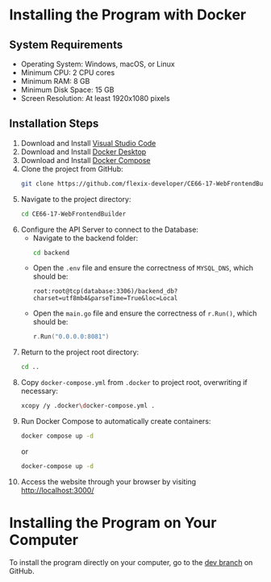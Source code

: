 # Installing the Program with Docker

## System Requirements
- Operating System: Windows, macOS, or Linux
- Minimum CPU: 2 CPU cores
- Minimum RAM: 8 GB
- Minimum Disk Space: 15 GB
- Screen Resolution: At least 1920x1080 pixels

## Installation Steps
1. Download and Install [Visual Studio Code](https://code.visualstudio.com/)
2. Download and Install [Docker Desktop](https://www.docker.com/products/docker-desktop/)
3. Download and Install [Docker Compose](https://docs.docker.com/compose/install/)
4. Clone the project from GitHub:
    ```bash
    git clone https://github.com/flexix-developer/CE66-17-WebFrontendBuilder.git
    ```
5. Navigate to the project directory:
    ```bash
    cd CE66-17-WebFrontendBuilder
    ```
6. Configure the API Server to connect to the Database:
    - Navigate to the backend folder:
        ```bash
        cd backend
        ```
    - Open the `.env` file and ensure the correctness of `MYSQL_DNS`, which should be:
        ```
        root:root@tcp(database:3306)/backend_db?charset=utf8mb4&parseTime=True&loc=Local
        ```
    - Open the `main.go` file and ensure the correctness of `r.Run()`, which should be:
        ```go
        r.Run("0.0.0.0:8081")
        ```
7. Return to the project root directory:
    ```bash
    cd ..
    ```
8. Copy `docker-compose.yml` from `.docker` to project root, overwriting if necessary:
    ```bash
    xcopy /y .docker\docker-compose.yml .
    ```
9.  Run Docker Compose to automatically create containers:
    ```bash
    docker compose up -d
    ```
    or
    ```bash
    docker-compose up -d
    ```
10. Access the website through your browser by visiting [http://localhost:3000/](http://localhost:3000/)

# Installing the Program on Your Computer

To install the program directly on your computer, go to the [dev branch](https://github.com/flexix-developer/CE66-17-WebFrontendBuilder/tree/dev) on GitHub.
